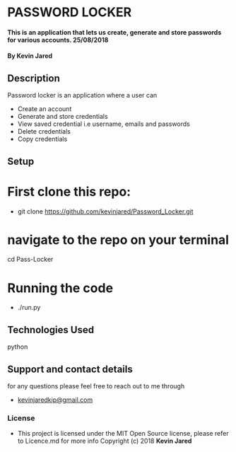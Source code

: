 # PASSWORD LOCKER
#### This is an application that lets us create, generate and store passwords for various accounts. 25/08/2018 
#### By **Kevin Jared**
## Description
Password locker is an application where a user can
* Create an account
* Generate and store credentials
* View saved credential i.e username, emails and passwords
* Delete credentials
* Copy credentials

## Setup
# First clone this repo:

* git clone https://github.com/kevinjared/Password_Locker.git
# navigate to the repo on your terminal
cd Pass-Locker
# Running the code

* ./run.py

## Technologies Used
python
## Support and contact details
for any questions please feel free to reach out to me through
* kevinjaredkip@gmail.com
### License
* This project is licensed under the MIT Open Source license, please refer to Licence.md for more info 
Copyright (c) 2018 **Kevin Jared**